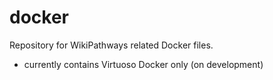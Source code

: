 # docker

Repository for WikiPathways related Docker files.

 - currently contains Virtuoso Docker only (on development)

